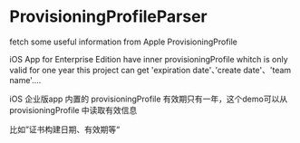 # ProvisioningProfileParser
fetch some useful information  from  Apple  ProvisioningProfile 


 iOS App for Enterprise Edition  have inner  provisioningProfile  whitch is only valid for one year
this project can get  'expiration date'、’create date'、'team name'....

iOS 企业版app 内置的 provisioningProfile 有效期只有一年，这个demo可以从 provisioningProfile 中读取有效信息

比如”证书构建日期、有效期等“
